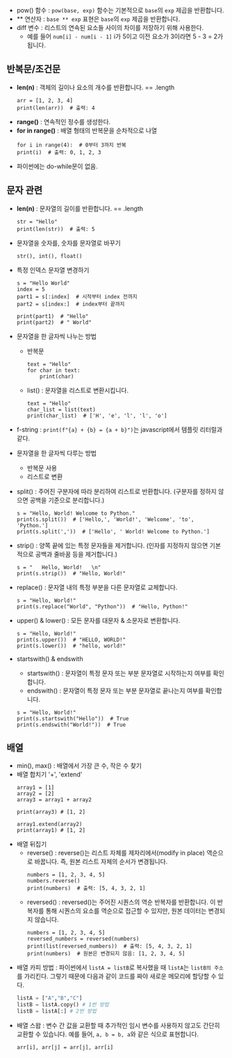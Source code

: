 

- pow() 함수 : `pow(base, exp)` 함수는 기본적으로 `base`의 `exp` 제곱을 반환합니다.
- ** 연산자 : `base ** exp` 표현은 `base`의 `exp` 제곱을 반환합니다.
- diff 변수 : 리스트의 연속된 요소들 사이의 차이를 저장하기 위해 사용한다.
  - 예를 들어 `num[i] - num[i - 1]` i가 5이고 이전 요소가 3이라면 5 - 3 = 2가 됩니다.

## 반복문/조건문

- **len(n)** : 객체의 길이나 요소의 개수를 반환합니다. == .length
  ```
  arr = [1, 2, 3, 4]
  print(len(arr))  # 출력: 4
  ```
- **range()** : 연속적인 정수를 생성한다.
- **for in range()** : 배열 형태의 반복문을 순차적으로 나열
  ```
  for i in range(4):  # 0부터 3까지 반복
  print(i)  # 출력: 0, 1, 2, 3
  ```
- 파이썬에는 do-while문이 없음.

## 문자 관련
- **len(n)** : 문자열의 길이를 반환합니다. == .length
  ```
  str = "Hello"
  print(len(str))  # 출력: 5
  ```
- 문자열을 숫자를, 숫자를 문자열로 바꾸기
  ```
  str(), int(), float()
  ```
- 특정 인덱스 문자열 변경하기
  ```
  s = "Hello World"
  index = 5
  part1 = s[:index]  # 시작부터 index 전까지
  part2 = s[index:]  # index부터 끝까지

  print(part1)  # "Hello"
  print(part2)  # " World"
  ```
- 문자열을 한 글자씩 나누는 방법
  - 반복문
    ```
    text = "Hello"
    for char in text:
        print(char)
    ```
  - list() : 문자열을 리스트로 변환시킵니다.
    ```
    text = "Hello"
    char_list = list(text)
    print(char_list)  # ['H', 'e', 'l', 'l', 'o']
    ```
- f-string : `print(f"{a} + {b} = {a + b}")`는 javascript에서 템플릿 리터럴과 같다.
- 문자열을 한 글자씩 다루는 방법
  - 반복문 사용
  - 리스트로 변환
- split() : 주어진 구분자에 따라 분리하여 리스트로 반환합니다. (구분자를 정하지 않으면 공백을 기준으로 분리합니다.)
  ```
  s = "Hello, World! Welcome to Python."
  print(s.split())  # ['Hello,', 'World!', 'Welcome', 'to', 'Python.']
  print(s.split(','))  # ['Hello', ' World! Welcome to Python.']
  ```

- strip() : 양쪽 끝에 있는 특정 문자들을 제거합니다. (인자를 지정하지 않으면 기본적으로 공백과 줄바꿈 등을 제거합니다.)
  ```
  s = "   Hello, World!   \n"
  print(s.strip())  # "Hello, World!"
  ```

- replace() : 문자열 내의 특정 부분을 다른 문자열로 교체합니다.
  ```
  s = "Hello, World!"
  print(s.replace("World", "Python"))  # "Hello, Python!"
  ```

- upper() & lower() : 모든 문자를 대문자 & 소문자로 변환합니다.
  ```
  s = "Hello, World!"
  print(s.upper())  # "HELLO, WORLD!"
  print(s.lower())  # "hello, world!"
  ```

- startswith() & endswith
  - startswith() : 문자열이 특정 문자 또는 부분 문자열로 시작하는지 여부를 확인합니다.
  - endswith() : 문자열이 특정 문자 또는 부분 문자열로 끝나는지 여부를 확인합니다.
  ```
  s = "Hello, World!"
  print(s.startswith("Hello"))  # True
  print(s.endswith("World!"))  # True
  ```

## 배열
- min(), max() : 배열에서 가장 큰 수, 작은 수 찾기
- 배열 합치기 '+', 'extend'
  ```
  array1 = [1]
  array2 = [2]
  array3 = array1 + array2

  print(array3) # [1, 2]
  ```
  ```
  array1.extend(array2)
  print(array1) # [1, 2]
  ```
- 배열 뒤집기
  - reverse() : reverse()는 리스트 자체를 제자리에서(modify in place) 역순으로 바꿉니다. 즉, 원본 리스트 자체의 순서가 변경됩니다.
    ```
    numbers = [1, 2, 3, 4, 5]
    numbers.reverse()
    print(numbers)  # 출력: [5, 4, 3, 2, 1]
    ```
  - reversed() : reversed()는 주어진 시퀀스의 역순 반복자를 반환합니다. 이 반복자를 통해 시퀀스의 요소를 역순으로 접근할 수 있지만, 원본 데이터는 변경되지 않습니다.
    ```
    numbers = [1, 2, 3, 4, 5]
    reversed_numbers = reversed(numbers)
    print(list(reversed_numbers))  # 출력: [5, 4, 3, 2, 1]
    print(numbers)  # 원본은 변경되지 않음: [1, 2, 3, 4, 5]
    ```
- 배열 카피 방법 : 파이썬에서 `listA = listB`로 복사했을 때 `listA`는 `listB의 주소`를 가리킨다. 그렇기 때문에 다음과 같이 코드를 짜야 새로운 메모리에 할당할 수 있다.
  ```python
  listA = ["A","B","C"]
  listB = listA.copy() # 1번 방법
  listB = listA[:] # 2번 방법
  ```
- 배열 스왑 : 변수 간 값을 교환할 때 추가적인 임시 변수를 사용하지 않고도 간단히 교환할 수 있습니다. 예를 들어, `a, b = b, a`와 같은 식으로 표현합니다.
  ```
  arr[i], arr[j] = arr[j], arr[i]
  ```











